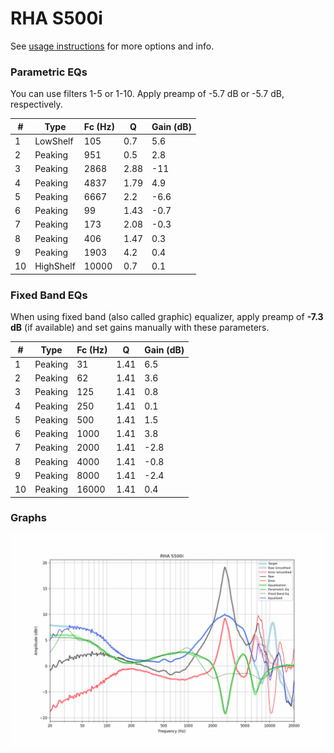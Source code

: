 # RHA S500i
See [usage instructions](https://github.com/jaakkopasanen/AutoEq#usage) for more options and info.

### Parametric EQs
You can use filters 1-5 or 1-10. Apply preamp of -5.7 dB or -5.7 dB, respectively.

|   # | Type      |   Fc (Hz) |    Q |   Gain (dB) |
|-----|-----------|-----------|------|-------------|
|   1 | LowShelf  |       105 | 0.7  |         5.6 |
|   2 | Peaking   |       951 | 0.5  |         2.8 |
|   3 | Peaking   |      2868 | 2.88 |       -11   |
|   4 | Peaking   |      4837 | 1.79 |         4.9 |
|   5 | Peaking   |      6667 | 2.2  |        -6.6 |
|   6 | Peaking   |        99 | 1.43 |        -0.7 |
|   7 | Peaking   |       173 | 2.08 |        -0.3 |
|   8 | Peaking   |       406 | 1.47 |         0.3 |
|   9 | Peaking   |      1903 | 4.2  |         0.4 |
|  10 | HighShelf |     10000 | 0.7  |         0.1 |

### Fixed Band EQs
When using fixed band (also called graphic) equalizer, apply preamp of **-7.3 dB** (if available) and set gains manually with these parameters.

|   # | Type    |   Fc (Hz) |    Q |   Gain (dB) |
|-----|---------|-----------|------|-------------|
|   1 | Peaking |        31 | 1.41 |         6.5 |
|   2 | Peaking |        62 | 1.41 |         3.6 |
|   3 | Peaking |       125 | 1.41 |         0.8 |
|   4 | Peaking |       250 | 1.41 |         0.1 |
|   5 | Peaking |       500 | 1.41 |         1.5 |
|   6 | Peaking |      1000 | 1.41 |         3.8 |
|   7 | Peaking |      2000 | 1.41 |        -2.8 |
|   8 | Peaking |      4000 | 1.41 |        -0.8 |
|   9 | Peaking |      8000 | 1.41 |        -2.4 |
|  10 | Peaking |     16000 | 1.41 |         0.4 |

### Graphs
![](./RHA%20S500i.png)
